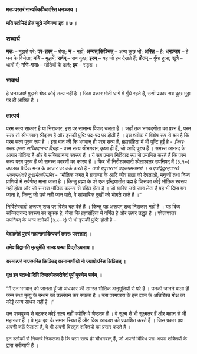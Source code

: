 #### मत्तः परतरं नान्यत्किञ्चिदस्ति धनञ्जय ।
#### मयि सर्वमिदं प्रोतं सूत्रे मणिगणा इव ॥ ७ ॥

### शब्दार्थ

**मत्तः** – मुझसे परे; **पर-तरम्** – श्रेष्ठ; **न** – नहीं; **अन्यत् किञ्चित्** – अन्य कुछ भी; **अस्ति** – है; **धनञ्जय** – हे धन के विजेता; **मयि** – मुझमें; **सर्वम्** – सब कुछ; **इदम्** – यह जो हम देखते हैं; **प्रोतम्** – गुँथा हुआ; **सूत्रे** – धागों में; **मणि-गणाः** – मोतियों के दाने; **इव** – सदृश ।

### भावार्थ

हे धनञ्जय! मुझसे श्रेष्ठ कोई सत्य नहीं है । जिस प्रकार मोती धागे में गुँथे रहते हैं, उसी प्रकार सब कुछ मुझ पर ही आश्रित है ।

### तात्पर्य

परम सत्य साकार है या निराकार, इस पर सामान्य विवाद चलता है । जहाँ तक भगवद्गीता का प्रश्न है, परम सत्य तो श्रीभगवान् श्रीकृष्ण हैं और इसकी पुष्टि पद-पद पर होती है । इस श्लोक में विशेष रूप से बल है कि परम सत्य पुरुष रूप है । इस बात की कि भगवान् ही परम सत्य हैं, ब्रह्मसंहिता में भी पुष्टि हुई है - *ईश्वरः परमः कृष्णः सच्चिदानन्द विग्रहः* - परम सत्य श्रीभगवान् कृष्ण ही हैं, जो आदि पुरुष हैं । समस्त आनन्द के आगार गोविन्द हैं और वे सच्चिदानन्द स्वरूप हैं । ये सब प्रमाण निर्विवाद रूप से प्रमाणित करते हैं कि परम सत्य परम पुरुष हैं जो समस्त कारणों का कारण हैं । फिर भी निरीश्वरवादी श्वेताश्वतर उपनिषद् में (३.१०) उपलब्ध वैदिक मन्त्र के आधार पर तर्क करते हैं - *ततो यदुत्तरतरं तदरूपमनामयं । य एतद्विदुरमृतास्ते भवन्त्यथेतरे दुःखमेवापियन्ति* - “भौतिक जगत् में ब्रह्माण्ड के आदि जीव ब्रह्मा को देवताओं, मनुष्यों तथा निम्न प्राणियों में सर्वश्रेष्ठ माना जाता है । किन्तु ब्रह्मा के परे एक इन्द्रियातीत ब्रह्म है जिसका कोई भौतिक स्वरूप नहीं होता और जो समस्त भौतिक कल्मष से रहित होता है । जो व्यक्ति उसे जान लेता है वह भी दिव्य बन जाता है, किन्तु जो उसे नहीं जान पाते, वे सांसारिक दुखों को भोगते रहते हैं ।”

निर्विशेषवादी अरूपम् शब्द पर विशेष बल देते हैं । किन्तु यह अरूपम् शब्द निराकार नहीं है । यह दिव्य सच्चिदानन्द स्वरूप का सूचक है, जैसा कि ब्रह्मसंहिता में वर्णित है और ऊपर उद्धृत है । श्वेताश्वतर उपनिषद् के अन्य श्लोकों (३.८-९) से भी इसकी पुष्टि होती है –

#### वेदाहमेतं पुरुषं महान्तमादित्यवर्णं तमसः परस्तात् ।
#### तमेव विद्वानति मृत्युमेति नान्यः पन्था विद्यतेऽयनाय ॥
#### यस्मात्परं नापरमस्ति किञ्चिद् यस्मानाणीयो नो ज्यायोऽस्ति किञ्चित् ।
#### वृक्ष इव स्तब्धो दिवि तिष्ठत्येकस्तेनेदं पूर्णं पुरुषेण सर्वम् ॥

“मैं उन भगवान् को जानता हूँ जो अंधकार की समस्त भौतिक अनुभूतियों से परे हैं । उनको जानने वाला ही जन्म तथा मृत्यु के बन्धन का उल्लंघन कर सकता है । उस परमपरुष के इस ज्ञान के अतिरिक्त मोक्ष का कोई अन्य साधन नहीं है ।”

उन परमपुरुष से बढ़कर कोई सत्य नहीं क्योंकि वे श्रेष्ठतम हैं । वे सूक्ष्म से भी सूक्ष्मतर हैं और महान से भी महानतर हैं । वे मूक वृक्ष के समान स्थित हैं और दिव्य आकाश को प्रकाशित करते हैं । जिस प्रकार वृक्ष अपनी जड़ें फैलाता है, वे भी अपनी विस्तृत शक्तियों का प्रसार करते हैं ।

इन श्लोकों से निष्कर्ष निकलता है कि परम सत्य ही श्रीभगवान् हैं, जो अपनी विविध परा-अपरा शक्तियों के द्वारा सर्वव्यापी हैं ।